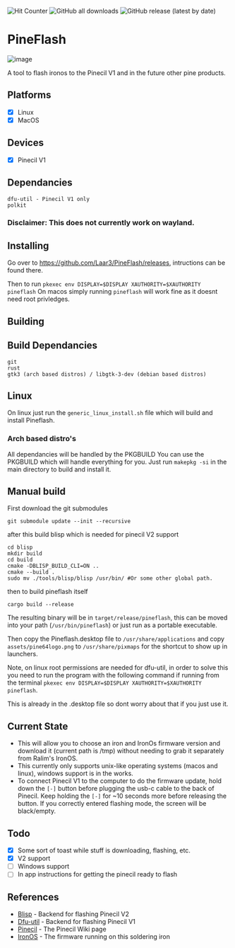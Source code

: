 ![Hit Counter](https://img.shields.io/endpoint?color=blue&style=flat-square&url=https%3A%2F%2Fhits.dwyl.com%2Fspagett1%2Fpineflash.json)
![GitHub all downloads](https://img.shields.io/github/downloads/spagett1/pineflash/total?color=blue&style=flat-square)
![GitHub release (latest by date)](https://img.shields.io/github/v/release/spagett1/pineflash?style=flat-square)

# PineFlash
![image](https://user-images.githubusercontent.com/77225642/192753666-1a0e2bf4-b5ec-4e35-ba31-aae9043e04b9.png)

A tool to flash ironos to the Pinecil V1 and in the future other pine products.

## Platforms
- [x] Linux
- [x] MacOS

## Devices
- [x] Pinecil V1

## Dependancies
```
dfu-util - Pinecil V1 only
polkit
```

### Disclaimer: This does not currently work on wayland.
## Installing
Go over to https://github.com/Laar3/PineFlash/releases, intructions can be found there.

Then to run 
`pkexec env DISPLAY=$DISPLAY XAUTHORITY=$XAUTHORITY pineflash`
On macos simply running `pineflash` will work fine as it doesnt need root privledges. 

## Building
## Build Dependancies
```
git
rust
gtk3 (arch based distros) / libgtk-3-dev (debian based distros)
```

## Linux
On linux just run the `generic_linux_install.sh` file which will build and install Pineflash.

### Arch based distro's
All dependancies will be handled by the PKGBUILD
You can use the PKGBUILD which will handle everything for you.
Just run `makepkg -si` in the main directory to build and install it.


## Manual build
First download the git submodules 
```
git submodule update --init --recursive
```
after this build blisp which is needed for pinecil V2 support 
```
cd blisp
mkdir build
cd build
cmake -DBLISP_BUILD_CLI=ON ..
cmake --build .
sudo mv ./tools/blisp/blisp /usr/bin/ #Or some other global path.
```
then to build pineflash itself
```
cargo build --release
```
The resulting binary will be in `target/release/pineflash`, this can be moved into your path (`/usr/bin/pineflash`) or just run as a portable executable.

Then copy the Pineflash.desktop file to `/usr/share/applications` and copy `assets/pine64logo.png` to `/usr/share/pixmaps` for the shortcut to show up in launchers.

Note, on linux root permissions are needed for dfu-util, in order to solve this you need to run the program with the following command if running from the terminal `pkexec env DISPLAY=$DISPLAY XAUTHORITY=$XAUTHORITY pineflash`.

This is already in the .desktop file so dont worry about that if you just use it.


## Current State
* This will allow you to choose an iron and IronOs firmware version and download it (current path is /tmp) without needing to grab it separately from Ralim's IronOS.
* This currently only supports unix-like operating systems (macos and linux), windows support is in the works.
* To connect Pinecil V1 to the computer to do the firmware update, hold down the `[-]` button before plugging the usb-c cable to the back of Pinecil. Keep holding the `[-]` for ~10 seconds more before releasing the button. If you correctly entered flashing mode, the screen will be black/empty.

 

## Todo

- [x] Some sort of toast while stuff is downloading, flashing, etc.
- [x] V2 support 
- [ ] Windows support
- [ ] In app instructions for getting the pinecil ready to flash

## References
- [Blisp](https://github.com/pine64/blisp) - Backend for flashing Pinecil V2
- [Dfu-util](https://dfu-util.sourceforge.net/) - Backend for flashing Pinecil V1
- [Pinecil](https://wiki.pine64.org/wiki/Pinecil) - The Pinecil Wiki page
- [IronOS](https://github.com/Ralim/IronOS) - The firmware running on this soldering iron
